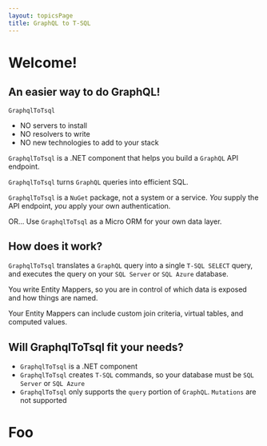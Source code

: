 ```yaml
---
layout: topicsPage
title: GraphQL to T-SQL
---
```


<div markdown="1">

# Welcome!

## An easier way to do GraphQL!

`GraphqlToTsql` 


* NO servers to install
* NO resolvers to write
* NO new technologies to add to your stack

`GraphqlToTsql` is a .NET component that helps you build a `GraphQL` API endpoint.

`GraphqlToTsql` turns `GraphQL` queries into efficient SQL.

`GraphqlToTsql` is a `NuGet` package, not a system or a service. *You* supply
the API endpoint, *you* apply your own authentication.

OR... Use `GraphqlToTsql` as a Micro ORM for your own data layer.

## How does it work?

`GraphqlToTsql` translates a `GraphQL` query into a single
`T-SQL SELECT` query, and executes the query on your `SQL Server` or
`SQL Azure` database.

You write Entity Mappers, so you are in control of which data is
exposed and how things are named.

Your Entity Mappers can include custom join criteria, virtual tables,
and computed values.

## Will GraphqlToTsql fit your needs?

* `GraphqlToTsql` is a .NET component
* `GraphqlToTsql` creates `T-SQL` commands, so your database must be `SQL Server` or `SQL Azure`
* `GraphqlToTsql` only supports the `query` portion of `GraphQL`. `Mutations` are not
supported






</div>

<div markdown="1">

# Foo

</div>
